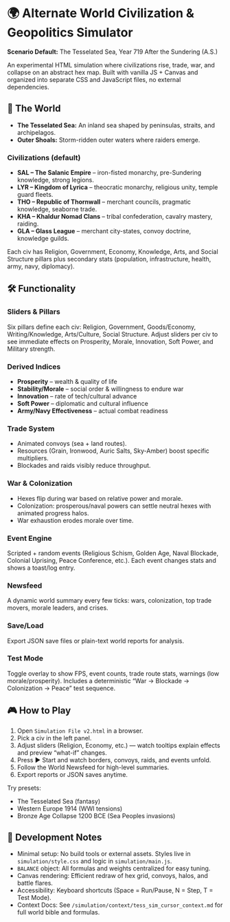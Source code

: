 # 🌍 Alternate World Civilization & Geopolitics Simulator

**Scenario Default:** The Tesselated Sea, Year 719 After the Sundering (A.S.)

An experimental HTML simulation where civilizations rise, trade, war, and collapse on an abstract hex map. Built with vanilla JS + Canvas and organized into separate CSS and JavaScript files, no external dependencies.

## 📖 The World
- **The Tesselated Sea:** An inland sea shaped by peninsulas, straits, and archipelagos.
- **Outer Shoals:** Storm-ridden outer waters where raiders emerge.

### Civilizations (default)
- **SAL – The Salanic Empire** – iron-fisted monarchy, pre-Sundering knowledge, strong legions.
- **LYR – Kingdom of Lyrica** – theocratic monarchy, religious unity, temple guard fleets.
- **THO – Republic of Thornwall** – merchant councils, pragmatic knowledge, seaborne trade.
- **KHA – Khaldur Nomad Clans** – tribal confederation, cavalry mastery, raiding.
- **GLA – Glass League** – merchant city-states, convoy doctrine, knowledge guilds.

Each civ has Religion, Government, Economy, Knowledge, Arts, and Social Structure pillars plus secondary stats (population, infrastructure, health, army, navy, diplomacy).

## 🛠️ Functionality

### Sliders & Pillars
Six pillars define each civ: Religion, Government, Goods/Economy, Writing/Knowledge, Arts/Culture, Social Structure. Adjust sliders per civ to see immediate effects on Prosperity, Morale, Innovation, Soft Power, and Military strength.

### Derived Indices
- **Prosperity** – wealth & quality of life
- **Stability/Morale** – social order & willingness to endure war
- **Innovation** – rate of tech/cultural advance
- **Soft Power** – diplomatic and cultural influence
- **Army/Navy Effectiveness** – actual combat readiness

### Trade System
- Animated convoys (sea + land routes).
- Resources (Grain, Ironwood, Auric Salts, Sky-Amber) boost specific multipliers.
- Blockades and raids visibly reduce throughput.

### War & Colonization
- Hexes flip during war based on relative power and morale.
- Colonization: prosperous/naval powers can settle neutral hexes with animated progress halos.
- War exhaustion erodes morale over time.

### Event Engine
Scripted + random events (Religious Schism, Golden Age, Naval Blockade, Colonial Uprising, Peace Conference, etc.). Each event changes stats and shows a toast/log entry.

### Newsfeed
A dynamic world summary every few ticks: wars, colonization, top trade movers, morale leaders, and crises.

### Save/Load
Export JSON save files or plain-text world reports for analysis.

### Test Mode
Toggle overlay to show FPS, event counts, trade route stats, warnings (low morale/prosperity). Includes a deterministic “War → Blockade → Colonization → Peace” test sequence.

## 🎮 How to Play
1. Open `Simulation File v2.html` in a browser.
2. Pick a civ in the left panel.
3. Adjust sliders (Religion, Economy, etc.) — watch tooltips explain effects and preview “what-if” changes.
4. Press ▶ Start and watch borders, convoys, raids, and events unfold.
5. Follow the World Newsfeed for high-level summaries.
6. Export reports or JSON saves anytime.

Try presets:
- The Tesselated Sea (fantasy)
- Western Europe 1914 (WWI tensions)
- Bronze Age Collapse 1200 BCE (Sea Peoples invasions)

## 🚀 Development Notes
- Minimal setup: No build tools or external assets. Styles live in `simulation/style.css` and logic in `simulation/main.js`.
- `BALANCE` object: All formulas and weights centralized for easy tuning.
- Canvas rendering: Efficient redraw of hex grid, convoys, halos, and battle flares.
- Accessibility: Keyboard shortcuts (Space = Run/Pause, N = Step, T = Test Mode).
- Context Docs: See `/simulation/context/tess_sim_cursor_context.md` for full world bible and formulas.

